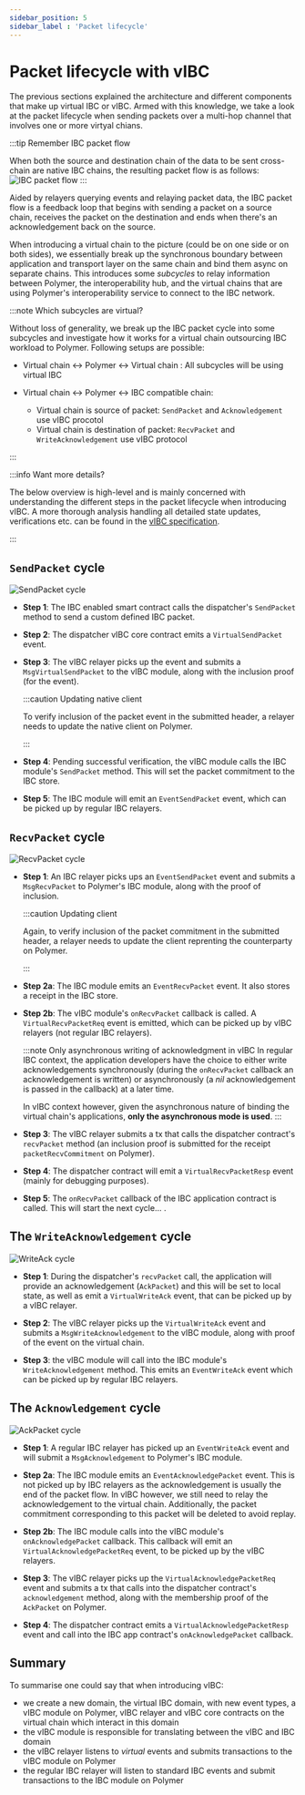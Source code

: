 ```yaml
---
sidebar_position: 5
sidebar_label : 'Packet lifecycle'
---
```


# Packet lifecycle with vIBC

The previous sections explained the architecture and different components that make up virtual IBC or vIBC. Armed with this knowledge, we take a look at the packet lifecycle when sending packets over a multi-hop channel that involves one or more virtyal chians.

:::tip Remember IBC packet flow

When both the source and destination chain of the data to be sent cross-chain are native IBC chains, the resulting packet flow is as follows:
![IBC packet flow](../../../static/img/ibc/IBC3.png)
:::

Aided by relayers querying events and relaying packet data, the IBC packet flow is a feedback loop that begins with sending a packet on a source chain, receives the packet on the destination and ends when there's an acknowledgement back on the source. 

When introducing a virtual chain to the picture (could be on one side or on both sides), we essentially break up the synchronous boundary between application and transport layer on the same chain and bind them async on separate chains.
This introduces some _subcycles_ to relay information between Polymer, the interoperability hub, and the virtual chains that are using Polymer's interoperability service to connect to the IBC network.

:::note Which subcycles are virtual? 

Without loss of generality, we break up the IBC packet cycle into some subcycles and investigate how it works for a virtual chain outsourcing IBC workload to Polymer. Following setups are possible:

- Virtual chain <-> Polymer <-> Virtual chain : All subcycles will be using virtual IBC

- Virtual chain <-> Polymer <-> IBC compatible chain: 
  - Virtual chain is source of packet: `SendPacket` and `Acknowledgement` use vIBC procotol
  - Virtual chain is destination of packet: `RecvPacket` and `WriteAcknowledgement` use vIBC protocol

:::

:::info Want more details?

The below overview is high-level and is mainly concerned with understanding the different steps in the packet lifecycle when introducing vIBC. A more thorough analysis handling all detailed state updates, verifications etc. can be found in the [vIBC specification](https://github.com/polymerdao/polymerase/blob/main/chain/docs/vibc/vibc-api-spec.md).

:::

## `SendPacket` cycle

![SendPacket cycle](../../../static/img/concepts/vibc-sendpacket.png)

- **Step 1**: The IBC enabled smart contract calls the dispatcher's `SendPacket` method to send a custom defined IBC packet.

- **Step 2**: The dispatcher vIBC core contract emits a `VirtualSendPacket` event.

- **Step 3**: The vIBC relayer picks up the event and submits a `MsgVirtualSendPacket` to the vIBC module, along with the inclusion proof (for the event).

  :::caution Updating native client

  To verify inclusion of the packet event in the submitted header, a relayer needs to update the native client on Polymer.

  :::

- **Step 4**: Pending successful verification, the vIBC module calls the IBC module's `SendPacket` method. This will set the packet commitment to the IBC store.

- **Step 5**: The IBC module will emit an `EventSendPacket` event, which can be picked up by regular IBC relayers.

## `RecvPacket` cycle

![RecvPacket cycle](../../../static/img/concepts/vibc-recvpacket.png)

- **Step 1**: An IBC relayer picks ups  an `EventSendPacket` event and submits a `MsgRecvPacket` to Polymer's IBC module, along with the proof of inclusion.

  :::caution Updating client

  Again, to verify inclusion of the packet commitment in the submitted header, a relayer needs to update the client reprenting the counterparty on Polymer.

  :::

- **Step 2a**: The IBC module emits an `EventRecvPacket` event. It also stores a receipt in the IBC store.

- **Step 2b**: The vIBC module's `onRecvPacket` callback is called. A `VirtualRecvPacketReq` event is emitted, which can be picked up by vIBC relayers (not regular IBC relayers).

  :::note Only asynchronous writing of acknowledgment in vIBC
  In regular IBC context, the application developers have the choice to either write acknowledgements synchronously (during the `onRecvPacket` callback an acknowledgement is written) or asynchronously (a _nil_ acknowledgement is passed in the callback) at a later time.

  In vIBC context however, given the asynchronous nature of binding the virtual chain's applications, **only the asynchronous mode is used**.
  :::

- **Step 3**: The vIBC relayer submits a tx that calls the dispatcher contract's `recvPacket` method (an inclusion proof is submitted for the receipt `packetRecvCommitment` on Polymer).
<!-- Why not RecvPacketCommitment?? -->

- **Step 4**: The dispatcher contract will emit a `VirtualRecvPacketResp` event (mainly for debugging purposes).

- **Step 5**: The `onRecvPacket` callback of the IBC application contract is called. This will start the next cycle... .

## The `WriteAcknowledgement` cycle

![WriteAck cycle](../../../static/img/concepts/vibc-writeack.png)

- **Step 1**: During the dispatcher's `recvPacket` call, the application will provide an acknowledgement (`AckPacket`) and this will be set to local state, as well as emit a `VirtualWriteAck` event, that can be picked up by a vIBC relayer.

- **Step 2**: The vIBC relayer picks up the `VirtualWriteAck` event and submits a `MsgWriteAcknowledgement` to the vIBC module, along with proof of the event on the virtual chain.

- **Step 3**: the vIBC module will call into the IBC module's `WriteAcknowledgement` method. This emits an `EventWriteAck` event which can be picked up by regular IBC relayers.

## The `Acknowledgement` cycle

![AckPacket cycle](../../../static/img/concepts/vibc-ackpacket.png)

- **Step 1**: A regular IBC relayer has picked up an `EventWriteAck` event and will submit a `MsgAcknowledgement` to Polymer's IBC module. 

- **Step 2a**: The IBC module emits an `EventAcknowledgePacket` event. This is not picked up by IBC relayers as the acknowledgement is usually the end of the packet flow. In vIBC however, we still need to relay the acknowledgement to the virtual chain. Additionally, the packet commitment corresponding to this packet will be deleted to avoid replay.

- **Step 2b**: The IBC module calls into the vIBC module's `onAcknowledgePacket` callback. This callback will emit an `VirtualAcknowledgePacketReq` event, to be picked up by the vIBC relayers.

- **Step 3**: The vIBC relayer picks up the `VirtualAcknowledgePacketReq` event and submits a tx that calls into the dispatcher contract's `acknowledgement` method, along with the membership proof of the `AckPacket` on Polymer.

- **Step 4**: The dispatcher contract emits a `VirtualAcknowledgePacketResp` event and call into the IBC app contract's `onAcknowledgePacket` callback.

## Summary

To summarise one could say that when introducing vIBC:

- we create a new domain, the virtual IBC domain, with new event types, a vIBC module on Polymer, vIBC relayer and vIBC core contracts on the virtual chain which interact in this domain
- the vIBC module is responsible for translating between the vIBC and IBC domain
- the vIBC relayer listens to _virtual_ events and submits transactions to the vIBC module on Polymer
- the regular IBC relayer will listen to standard IBC events and submit transactions to the IBC module on Polymer